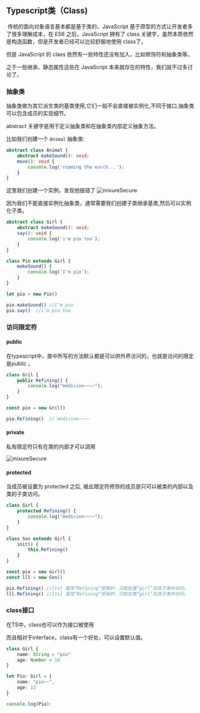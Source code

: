 ## Typescript类（Class)

​		传统的面向对象语言基本都是基于类的，JavaScript 基于原型的方式让开发者多了很多理解成本，在 ES6 之后，JavaScript 拥有了 class 关键字，虽然本质依然是构造函数，但是开发者已经可以比较舒服地使用 class了。

但是 JavaScript 的 class 依然有一些特性还没有加入，比如修饰符和抽象类等。

之于一些继承、静态属性这些在 JavaScript 本来就存在的特性，我们就不过多讨论了。



### 抽象类

​		抽象类做为其它派生类的基类使用,它们一般不会直接被实例化,不同于接口,抽象类可以包含成员的实现细节。

abstract 关键字是用于定义抽象类和在抽象类内部定义抽象方法。

比如我们创建一个 `Animal` 抽象类:

```typescript
abstract class Animal {
    abstract makeSound(): void;
    move(): void {
        console.log('roaming the earch...');
    }
}
```

这里我们创建一个实例，发现他报错了
<img :src="$withBase('/img/ts/image-20201001004619611.png')" alt="mixureSecure">

因为我们不能直接实例化抽象类，通常需要我们创建子类继承基类,然后可以实例化子类。

```typescript
abstract class Girl {
    abstract makeSound(): void;
    say(): void {
        console.log(`i'm pio too`);
    }
}

class Pio extends Girl {
    makeSound() {
        console.log(`I'm pio`);
    }
}

let pio = new Pio()

pio.makeSound() //I'm pio
pio.say()  //i'm pio too

```

### 访问限定符

#### public

在typescript中，类中所写的方法默认都是可以供外界访问的，也就是访问的限定是public 。

```typescript
class Gril {
    public Refining() {
        console.log("medicine~~~~");
    }
}

const pio = new Gril()

pio.Refining()  // medicine~~~~
```

#### private

私有限定符只有在类的内部才可以调用

<img :src="$withBase('/img/ts/image-20201009015143648.png')" alt="mixureSecure">

#### protected

当成员被设置为 protected 之后, 被此限定符修饰的成员是只可以被类的内部以及类的子类访问。

```typescript
class Girl {
    protected Refining() {
        console.log("medicine~~~~");
    }
}

class Son extends Girl {
    init() {
        this.Refining()
    }
}

const pio = new Girl()
const lll = new Son()

pio.Refining() //[ts] 属性“Refining”受保护，只能在类“girl”及其子类中访问。
lll.Refining() //[ts] 属性“Refining”受保护，只能在类“girl”及其子类中访问。
```

### class接口

在TS中，class也可以作为接口被使用

而且相对于interface，class有一个好处，可以设置默认值。

```typescript
class Girl {
    name: String = "pio"
    age: Number = 18
}

let Pio: Girl = {
    name: "pio~~",
    age: 12
}

console.log(Pio);
```

